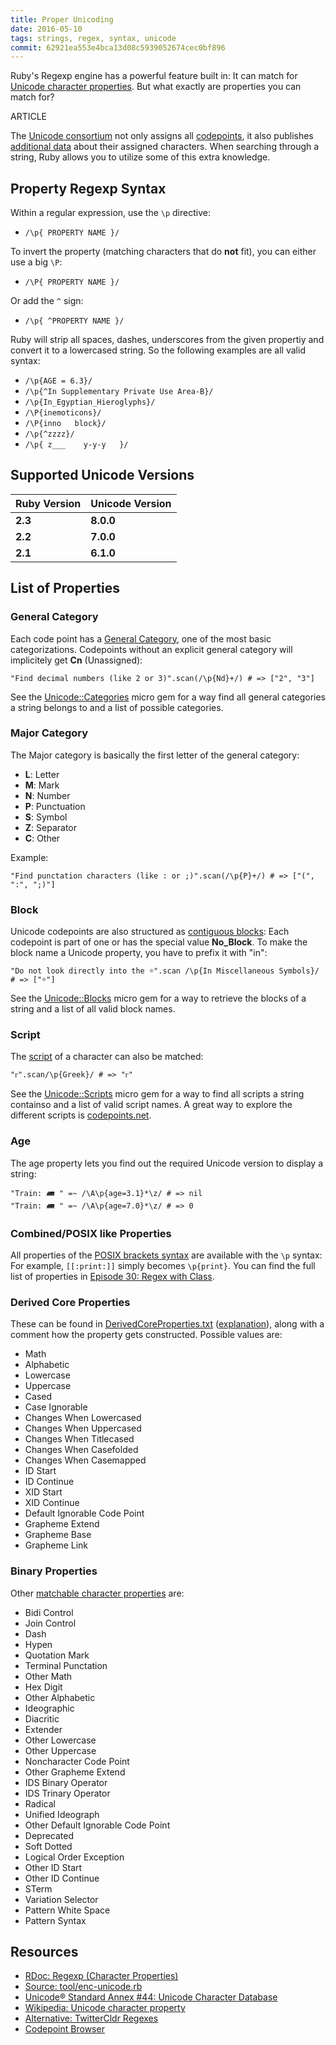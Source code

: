 ```yaml
---
title: Proper Unicoding
date: 2016-05-10
tags: strings, regex, syntax, unicode
commit: 62921ea553e4bca13d08c5939052674cec0bf896
---
```


Ruby's Regexp engine has a powerful feature built in: It can match for [Unicode character properties](http://www.unicode.org/reports/tr44/#Property_List_Table). But what exactly are properties you can match for?

ARTICLE

The [Unicode consortium](http://unicode.org/) not only assigns all [codepoints](https://en.wikipedia.org/wiki/Code_point), it also publishes [additional data](http://www.unicode.org/Public/UNIDATA/) about their assigned characters. When searching through a string, Ruby allows you to utilize some of this extra knowledge.

## Property Regexp Syntax

Within a regular expression, use the `\p` directive:

- `/\p{ PROPERTY NAME }/`

To invert the property (matching characters that do **not** fit), you can either use a big `\P`:

- `/\P{ PROPERTY NAME }/`

Or add the `^` sign:

- `/\p{ ^PROPERTY NAME }/`

Ruby will strip all spaces, dashes, underscores from the given propertiy and convert it to a lowercased string. So the following examples are all valid syntax:

- `/\p{AGE = 6.3}/`
- `/\p{^In Supplementary Private Use Area-B}/`
- `/\p{In_Egyptian_Hieroglyphs}/`
- `/\P{inemoticons}/`
- `/\P{inno   block}/`
- `/\p{^zzzz}/`
- `/\p{ z___    y-y-y   }/`


## Supported Unicode Versions

Ruby Version | Unicode Version
-------------|----------------
**2.3**      | **8.0.0**
**2.2**      | **7.0.0**
**2.1**      | **6.1.0**

## List of Properties

### General Category

Each code point has a [General Category](https://en.wikipedia.org/wiki/Unicode_character_property#General_Category), one of the most basic categorizations. Codepoints without an explicit general category will implicitely get **Cn** (Unassigned):

    "Find decimal numbers (like 2 or 3)".scan(/\p{Nd}+/) # => ["2", "3"]

See the [Unicode::Categories](https://github.com/janlelis/unicode-categories) micro gem for a way find all general categories a string belongs to and a list of possible categories.

### Major Category

The Major category is basically the first letter of the general category:

- **L**: Letter
- **M**: Mark
- **N**: Number
- **P**: Punctuation
- **S**: Symbol
- **Z**: Separator
- **C**: Other

Example:

    "Find punctation characters (like : or ;)".scan(/\p{P}+/) # => ["(", ":", ";)"]

### Block

Unicode codepoints are also structured as [contiguous blocks](https://en.wikipedia.org/wiki/Unicode_block): Each codepoint is part of one or has the special value **No_Block**. To make the block name a Unicode property, you have to prefix it with "in":

    "Do not look directly into the ☼".scan /\p{In Miscellaneous Symbols}/ # => ["☼"]

See the [Unicode::Blocks](https://github.com/janlelis/unicode-blocks) micro gem for a way to retrieve the blocks of a string and a list of all valid block names.

### Script

The [script](https://en.wikipedia.org/wiki/Script_%28Unicode%29) of a character can also be matched:

    "ᴦ".scan/\p{Greek}/ # => "ᴦ"

See the [Unicode::Scripts](https://github.com/janlelis/unicode-scripts) micro gem for a way to find all scripts a string containso and a list of valid script names. A great way to explore the different scripts is [codepoints.net](https://codepoints.net/scripts).

### Age

The age property lets you find out the required Unicode version to display a string:

    "Train: 🛲 " =~ /\A\p{age=3.1}*\z/ # => nil
    "Train: 🛲 " =~ /\A\p{age=7.0}*\z/ # => 0

### Combined/POSIX like Properties

All properties of the [POSIX brackets syntax](http://www.regular-expressions.info/posixbrackets.html) are available with the `\p` syntax: For example, `[[:print:]]` simply becomes `\p{print}`. You can find the full list of properties in [Episode 30: Regex with Class](http://idiosyncratic-ruby.com/30-regex-with-class.html#posix-and--unicode-property-style).

### Derived Core Properties

These can be found in [DerivedCoreProperties.txt](http://www.unicode.org/Public/UCD/latest/ucd/DerivedCoreProperties.txt) ([explanation](ftp://unicode.org/Public/3.2-Update/DerivedProperties-3.2.0.html)), along with a comment how the property gets constructed. Possible values are:

- Math
- Alphabetic
- Lowercase
- Uppercase
- Cased
- Case Ignorable
- Changes When Lowercased
- Changes When Uppercased
- Changes When Titlecased
- Changes When Casefolded
- Changes When Casemapped
- ID Start
- ID Continue
- XID Start
- XID Continue
- Default Ignorable Code Point
- Grapheme Extend
- Grapheme Base
- Grapheme Link

### Binary Properties

Other [matchable character properties](https://en.wikipedia.org/wiki/Unicode_character_property) are:

- Bidi Control
- Join Control
- Dash
- Hypen
- Quotation Mark
- Terminal Punctation
- Other Math
- Hex Digit
- Other Alphabetic
- Ideographic
- Diacritic
- Extender
- Other Lowercase
- Other Uppercase
- Noncharacter Code Point
- Other Grapheme Extend
- IDS Binary Operator
- IDS Trinary Operator
- Radical
- Unified Ideograph
- Other Default Ignorable Code Point
- Deprecated
- Soft Dotted
- Logical Order Exception
- Other ID Start
- Other ID Continue
- STerm
- Variation Selector
- Pattern White Space
- Pattern Syntax

## Resources

- [RDoc: Regexp (Character Properties)](http://ruby-doc.org/core-2.3.1/Regexp.html#class-Regexp-label-Character+Properties)
- [Source: tool/enc-unicode.rb](https://github.com/ruby/ruby/blob/trunk/tool/enc-unicode.rb)
- [Unicode® Standard Annex #44: Unicode Character Database](http://www.unicode.org/reports/tr44/)
- [Wikipedia: Unicode character property](https://en.wikipedia.org/wiki/Unicode_character_property)
- [Alternative: TwitterCldr Regexes](https://github.com/twitter/twitter-cldr-rb#unicode-regular-expressions)
- [Codepoint Browser](https://codepoints.net/)

